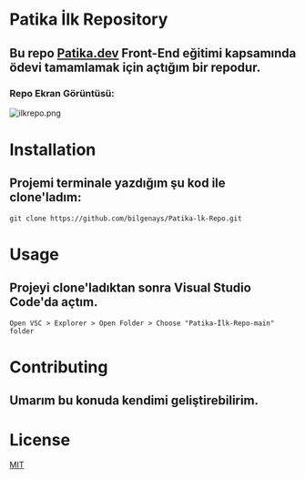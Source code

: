 # Patika İlk Repository
## Bu repo [Patika.dev](https://app.patika.dev/courses/git/odev1) Front-End eğitimi kapsamında ödevi tamamlamak için açtığım bir repodur.

### Repo Ekran Görüntüsü:
![ilkrepo.png](https://github.com/bilgenays/Patika-lk-Repo/blob/main/ilkrepo.png)

# Installation
## Projemi terminale yazdığım şu kod ile clone'ladım:
`git clone https://github.com/bilgenays/Patika-lk-Repo.git`

# Usage
## Projeyi clone'ladıktan sonra Visual Studio Code'da açtım.
`Open VSC > Explorer > Open Folder > Choose "Patika-İlk-Repo-main" folder`

# Contributing
## Umarım bu konuda kendimi geliştirebilirim.

# License
[MIT](https://choosealicense.com/licenses/mit/)

